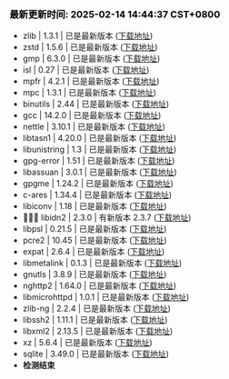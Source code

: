 ### <b><span style="color:black">最新更新时间: 2025-02-14 14:44:37 CST+0800</span></b> ###
- zlib | 1.3.1 | 已是最新版本 ([下载地址](https://github.com/madler/zlib/releases/download/v1.3.1/zlib-1.3.1.tar.gz))
- zstd | 1.5.6 | 已是最新版本 ([下载地址](https://github.com/facebook/zstd/releases/download/v1.5.6/zstd-1.5.6.tar.gz))
- gmp | 6.3.0 | 已是最新版本 ([下载地址](https://ftp.gnu.org/gnu/gmp/gmp-6.3.0.tar.xz))
- isl | 0.27 | 已是最新版本 ([下载地址](https://libisl.sourceforge.io/isl-0.27.tar.xz))
- mpfr | 4.2.1 | 已是最新版本 ([下载地址](https://ftp.gnu.org/gnu/mpfr/mpfr-4.2.1.tar.xz))
- mpc | 1.3.1 | 已是最新版本 ([下载地址](https://ftp.gnu.org/gnu/mpc/mpc-1.3.1.tar.gz))
- binutils | 2.44 | 已是最新版本 ([下载地址](https://ftp.gnu.org/gnu/binutils/binutils-2.44.tar.xz))
- gcc | 14.2.0 | 已是最新版本 ([下载地址](https://ftp.gnu.org/gnu/gcc/gcc-14.2.0/gcc-14.2.0.tar.xz))
- nettle | 3.10.1 | 已是最新版本 ([下载地址](https://ftp.gnu.org/gnu/nettle/nettle-3.10.1.tar.gz))
- libtasn1 | 4.20.0 | 已是最新版本 ([下载地址](https://ftp.gnu.org/gnu/libtasn1/libtasn1-4.20.0.tar.gz))
- libunistring | 1.3 | 已是最新版本 ([下载地址](https://ftp.gnu.org/gnu/libunistring/libunistring-1.3.tar.gz))
- gpg-error | 1.51 | 已是最新版本 ([下载地址](https://www.gnupg.org/ftp/gcrypt/libgpg-error/libgpg-error-1.51.tar.gz))
- libassuan | 3.0.1 | 已是最新版本 ([下载地址](https://www.gnupg.org/ftp/gcrypt/libassuan/libassuan-3.0.1.tar.bz2))
- gpgme | 1.24.2 | 已是最新版本 ([下载地址](https://www.gnupg.org/ftp/gcrypt/gpgme/gpgme-1.24.2.tar.bz2))
- c-ares | 1.34.4 | 已是最新版本 ([下载地址](https://github.com/c-ares/c-ares/releases/download/v1.34.4/c-ares-1.34.4.tar.gz))
- libiconv | 1.18 | 已是最新版本 ([下载地址](https://ftp.gnu.org/gnu/libiconv/libiconv-1.18.tar.gz))
- 🔴🔴🔴 libidn2 | 2.3.0 | 有新版本 2.3.7 ([下载地址](https://ftp.gnu.org/gnu/libidn/libidn2-2.3.7.tar.gz))
- libpsl | 0.21.5 | 已是最新版本 ([下载地址](https://github.com/rockdaboot/libpsl/releases/download/0.21.5/libpsl-0.21.5.tar.gz))
- pcre2 | 10.45 | 已是最新版本 ([下载地址](https://github.com/PCRE2Project/pcre2/releases/download/pcre2-10.45/pcre2-10.45.tar.bz2))
- expat | 2.6.4 | 已是最新版本 ([下载地址](https://github.com/libexpat/libexpat/releases/download/R_2_6_4/expat-2.6.4.tar.bz2))
- libmetalink | 0.1.3 | 已是最新版本 ([下载地址](https://github.com/metalink-dev/libmetalink/releases/download/release-0.1.3/libmetalink-0.1.3.tar.bz2))
- gnutls | 3.8.9 | 已是最新版本 ([下载地址](https://www.gnupg.org/ftp/gcrypt/gnutls/v3.8/gnutls-3.8.9.tar.xz))
- nghttp2 | 1.64.0 | 已是最新版本 ([下载地址](https://github.com/nghttp2/nghttp2/releases/download/v1.64.0/nghttp2-1.64.0.tar.gz))
- libmicrohttpd | 1.0.1 | 已是最新版本 ([下载地址](https://ftp.gnu.org/gnu/libmicrohttpd/libmicrohttpd-1.0.1.tar.gz))
- zlib-ng | 2.2.4 | 已是最新版本 ([下载地址](https://github.com/zlib-ng/zlib-ng/releases/download/2.2.4/zlib-ng-win-arm-compat.zip))
- libssh2 | 1.11.1 | 已是最新版本 ([下载地址](https://libssh2.org/download/libssh2-1.11.1.tar.xz))
- libxml2 | 2.13.5 | 已是最新版本 ([下载地址](https://download.gnome.org/sources/libxml2/2.13/libxml2-2.13.5.tar.xz))
- xz | 5.6.4 | 已是最新版本 ([下载地址](https://sourceforge.net/projects/lzmautils/files/xz-5.6.4.tar.xz))
- sqlite | 3.49.0 | 已是最新版本 ([下载地址](https://www.sqlite.org/autoconf-3490000.tar.gz))
- ******检测结束******
